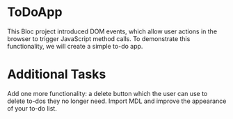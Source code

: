 # ToDoApp

This Bloc project introduced DOM events, which allow user actions in the browser to trigger JavaScript method calls. To demonstrate this functionality, we will create a simple to-do app.

# Additional Tasks
Add one more  functionality: a delete button which the user can use to delete to-dos they no longer need.
Import MDL and improve the appearance of your to-do list.
